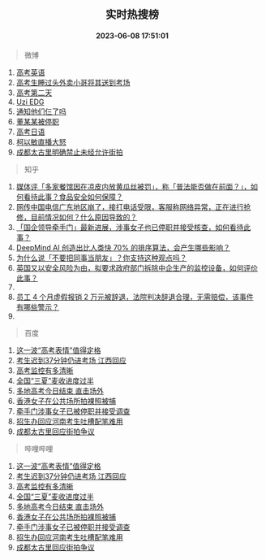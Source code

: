 <div align="center"><h2>实时热搜榜</h2><h4>2023-06-08 17:51:01</h4></div>

> 微博  

1. [高考英语](https://s.weibo.com/weibo?q=%E9%AB%98%E8%80%83%E8%8B%B1%E8%AF%AD&t=31&band_rank=1&Refer=top)<br />
2. [高考生睡过头外卖小哥将其送到考场](https://s.weibo.com/weibo?q=%23%E9%AB%98%E8%80%83%E7%94%9F%E7%9D%A1%E8%BF%87%E5%A4%B4%E5%A4%96%E5%8D%96%E5%B0%8F%E5%93%A5%E5%B0%86%E5%85%B6%E9%80%81%E5%88%B0%E8%80%83%E5%9C%BA%23&t=31&band_rank=2&Refer=top)<br />
3. [高考第二天](https://s.weibo.com/weibo?q=%23%E9%AB%98%E8%80%83%E7%AC%AC%E4%BA%8C%E5%A4%A9%23&t=31&band_rank=3&Refer=top)<br />
4. [Uzi EDG](https://s.weibo.com/weibo?q=Uzi%20EDG&t=31&band_rank=4&Refer=top)<br />
5. [通知他们仨了吗](https://s.weibo.com/weibo?q=%23%E9%80%9A%E7%9F%A5%E4%BB%96%E4%BB%AC%E4%BB%A8%E4%BA%86%E5%90%97%23&t=31&band_rank=5&Refer=top)<br />
6. [董某某被停职](https://s.weibo.com/weibo?q=%23%E8%91%A3%E6%9F%90%E6%9F%90%E8%A2%AB%E5%81%9C%E8%81%8C%23&t=31&band_rank=6&Refer=top)<br />
7. [高考日语](https://s.weibo.com/weibo?q=%E9%AB%98%E8%80%83%E6%97%A5%E8%AF%AD&t=31&band_rank=7&Refer=top)<br />
8. [柯以敏直播大怒](https://s.weibo.com/weibo?q=%23%E6%9F%AF%E4%BB%A5%E6%95%8F%E7%9B%B4%E6%92%AD%E5%A4%A7%E6%80%92%23&t=31&band_rank=8&Refer=top)<br />
9. [成都太古里明确禁止未经允许街拍](https://s.weibo.com/weibo?q=%23%E6%88%90%E9%83%BD%E5%A4%AA%E5%8F%A4%E9%87%8C%E6%98%8E%E7%A1%AE%E7%A6%81%E6%AD%A2%E6%9C%AA%E7%BB%8F%E5%85%81%E8%AE%B8%E8%A1%97%E6%8B%8D%23&t=31&band_rank=9&Refer=top)<br />

> 知乎  

1. [媒体评「多家餐馆因在凉皮内放黄瓜丝被罚」，称「普法能否做在前面？」，如何看待此事？食品安全如何保障？](https://www.zhihu.com/question/605336026)<br />
2. [网传中国电信广东地区崩了，接打电话受限，客服称网络异常，正在进行抢修，目前情况如何？什么原因导致的？](https://www.zhihu.com/question/605482217)<br />
3. [「国企领导牵手门」最新进展，涉事女子也已停职并接受核查，如何看待此事？](https://www.zhihu.com/question/605315436)<br />
4. [DeepMind AI 创造出比人类快 70% 的排序算法，会产生哪些影响？](https://www.zhihu.com/question/605448432)<br />
5. [为什么说「不要把同事当朋友」？你支持这种观点吗？](https://www.zhihu.com/question/605243415)<br />
6. [英国又以安全风险为由，拟要求政府部门拆除中企生产的监控设备，如何评价此事？](https://www.zhihu.com/question/605365721)<br />
7. []()<br />
8. [员工 4 个月虚假报销 2 万元被辞退，法院判决辞退合理，无需赔偿，该事件有哪些警示？](https://www.zhihu.com/question/605036712)<br />
9. []()<br />

> 百度  

1. [这一波“高考表情”值得定格](https://www.baidu.com/s?wd=%E8%BF%99%E4%B8%80%E6%B3%A2%E2%80%9C%E9%AB%98%E8%80%83%E8%A1%A8%E6%83%85%E2%80%9D%E5%80%BC%E5%BE%97%E5%AE%9A%E6%A0%BC&sa=fyb_news&rsv_dl=fyb_news)<br />
2. [考生迟到37分钟仍进考场 江西回应](https://www.baidu.com/s?wd=%E8%80%83%E7%94%9F%E8%BF%9F%E5%88%B037%E5%88%86%E9%92%9F%E4%BB%8D%E8%BF%9B%E8%80%83%E5%9C%BA+%E6%B1%9F%E8%A5%BF%E5%9B%9E%E5%BA%94&sa=fyb_news&rsv_dl=fyb_news)<br />
3. [高考监控有多清晰](https://www.baidu.com/s?wd=%E9%AB%98%E8%80%83%E7%9B%91%E6%8E%A7%E6%9C%89%E5%A4%9A%E6%B8%85%E6%99%B0&sa=fyb_news&rsv_dl=fyb_news)<br />
4. [全国“三夏”麦收进度过半](https://www.baidu.com/s?wd=%E5%85%A8%E5%9B%BD%E2%80%9C%E4%B8%89%E5%A4%8F%E2%80%9D%E9%BA%A6%E6%94%B6%E8%BF%9B%E5%BA%A6%E8%BF%87%E5%8D%8A&sa=fyb_news&rsv_dl=fyb_news)<br />
5. [多地高考今日结束 直击场外](https://www.baidu.com/s?wd=%E5%A4%9A%E5%9C%B0%E9%AB%98%E8%80%83%E4%BB%8A%E6%97%A5%E7%BB%93%E6%9D%9F+%E7%9B%B4%E5%87%BB%E5%9C%BA%E5%A4%96&sa=fyb_news&rsv_dl=fyb_news)<br />
6. [香港女子在公共场所拍裸照被捕](https://www.baidu.com/s?wd=%E9%A6%99%E6%B8%AF%E5%A5%B3%E5%AD%90%E5%9C%A8%E5%85%AC%E5%85%B1%E5%9C%BA%E6%89%80%E6%8B%8D%E8%A3%B8%E7%85%A7%E8%A2%AB%E6%8D%95&sa=fyb_news&rsv_dl=fyb_news)<br />
7. [牵手门涉事女子已被停职并接受调查](https://www.baidu.com/s?wd=%E7%89%B5%E6%89%8B%E9%97%A8%E6%B6%89%E4%BA%8B%E5%A5%B3%E5%AD%90%E5%B7%B2%E8%A2%AB%E5%81%9C%E8%81%8C%E5%B9%B6%E6%8E%A5%E5%8F%97%E8%B0%83%E6%9F%A5&sa=fyb_news&rsv_dl=fyb_news)<br />
8. [招生办回应河南考生吐槽配笔难用](https://www.baidu.com/s?wd=%E6%8B%9B%E7%94%9F%E5%8A%9E%E5%9B%9E%E5%BA%94%E6%B2%B3%E5%8D%97%E8%80%83%E7%94%9F%E5%90%90%E6%A7%BD%E9%85%8D%E7%AC%94%E9%9A%BE%E7%94%A8&sa=fyb_news&rsv_dl=fyb_news)<br />
9. [成都太古里回应街拍争议](https://www.baidu.com/s?wd=%E6%88%90%E9%83%BD%E5%A4%AA%E5%8F%A4%E9%87%8C%E5%9B%9E%E5%BA%94%E8%A1%97%E6%8B%8D%E4%BA%89%E8%AE%AE&sa=fyb_news&rsv_dl=fyb_news)<br />

> 哔哩哔哩  

1. [这一波“高考表情”值得定格](https://www.baidu.com/s?wd=%E8%BF%99%E4%B8%80%E6%B3%A2%E2%80%9C%E9%AB%98%E8%80%83%E8%A1%A8%E6%83%85%E2%80%9D%E5%80%BC%E5%BE%97%E5%AE%9A%E6%A0%BC&sa=fyb_news&rsv_dl=fyb_news)<br />
2. [考生迟到37分钟仍进考场 江西回应](https://www.baidu.com/s?wd=%E8%80%83%E7%94%9F%E8%BF%9F%E5%88%B037%E5%88%86%E9%92%9F%E4%BB%8D%E8%BF%9B%E8%80%83%E5%9C%BA+%E6%B1%9F%E8%A5%BF%E5%9B%9E%E5%BA%94&sa=fyb_news&rsv_dl=fyb_news)<br />
3. [高考监控有多清晰](https://www.baidu.com/s?wd=%E9%AB%98%E8%80%83%E7%9B%91%E6%8E%A7%E6%9C%89%E5%A4%9A%E6%B8%85%E6%99%B0&sa=fyb_news&rsv_dl=fyb_news)<br />
4. [全国“三夏”麦收进度过半](https://www.baidu.com/s?wd=%E5%85%A8%E5%9B%BD%E2%80%9C%E4%B8%89%E5%A4%8F%E2%80%9D%E9%BA%A6%E6%94%B6%E8%BF%9B%E5%BA%A6%E8%BF%87%E5%8D%8A&sa=fyb_news&rsv_dl=fyb_news)<br />
5. [多地高考今日结束 直击场外](https://www.baidu.com/s?wd=%E5%A4%9A%E5%9C%B0%E9%AB%98%E8%80%83%E4%BB%8A%E6%97%A5%E7%BB%93%E6%9D%9F+%E7%9B%B4%E5%87%BB%E5%9C%BA%E5%A4%96&sa=fyb_news&rsv_dl=fyb_news)<br />
6. [香港女子在公共场所拍裸照被捕](https://www.baidu.com/s?wd=%E9%A6%99%E6%B8%AF%E5%A5%B3%E5%AD%90%E5%9C%A8%E5%85%AC%E5%85%B1%E5%9C%BA%E6%89%80%E6%8B%8D%E8%A3%B8%E7%85%A7%E8%A2%AB%E6%8D%95&sa=fyb_news&rsv_dl=fyb_news)<br />
7. [牵手门涉事女子已被停职并接受调查](https://www.baidu.com/s?wd=%E7%89%B5%E6%89%8B%E9%97%A8%E6%B6%89%E4%BA%8B%E5%A5%B3%E5%AD%90%E5%B7%B2%E8%A2%AB%E5%81%9C%E8%81%8C%E5%B9%B6%E6%8E%A5%E5%8F%97%E8%B0%83%E6%9F%A5&sa=fyb_news&rsv_dl=fyb_news)<br />
8. [招生办回应河南考生吐槽配笔难用](https://www.baidu.com/s?wd=%E6%8B%9B%E7%94%9F%E5%8A%9E%E5%9B%9E%E5%BA%94%E6%B2%B3%E5%8D%97%E8%80%83%E7%94%9F%E5%90%90%E6%A7%BD%E9%85%8D%E7%AC%94%E9%9A%BE%E7%94%A8&sa=fyb_news&rsv_dl=fyb_news)<br />
9. [成都太古里回应街拍争议](https://www.baidu.com/s?wd=%E6%88%90%E9%83%BD%E5%A4%AA%E5%8F%A4%E9%87%8C%E5%9B%9E%E5%BA%94%E8%A1%97%E6%8B%8D%E4%BA%89%E8%AE%AE&sa=fyb_news&rsv_dl=fyb_news)<br />
